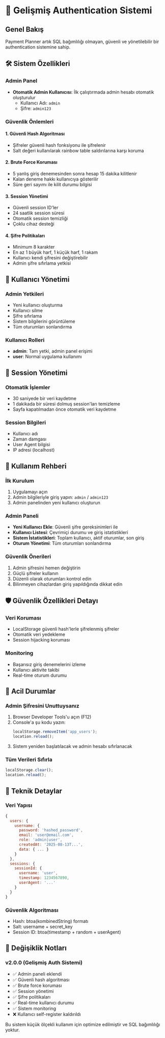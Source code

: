 # 🔐 Gelişmiş Authentication Sistemi

## Genel Bakış
Payment Planner artık SQL bağımlılığı olmayan, güvenli ve yönetilebilir bir authentication sistemine sahip.

## 🛠️ Sistem Özellikleri

### Admin Panel
- **Otomatik Admin Kullanıcısı**: İlk çalıştırmada admin hesabı otomatik oluşturulur
  - Kullanıcı Adı: `admin`
  - Şifre: `admin123`
  
### Güvenlik Önlemleri

#### 1. Güvenli Hash Algoritması
- Şifreler güvenli hash fonksiyonu ile şifrelenir
- Salt değeri kullanılarak rainbow table saldırılarına karşı koruma

#### 2. Brute Force Koruması
- 5 yanlış giriş denemesinden sonra hesap 15 dakika kilitlenir
- Kalan deneme hakkı kullanıcıya gösterilir
- Süre geri sayımı ile kilit durumu bilgisi

#### 3. Session Yönetimi
- Güvenli session ID'ler
- 24 saatlik session süresi
- Otomatik session temizliği
- Çoklu cihaz desteği

#### 4. Şifre Politikaları
- Minimum 8 karakter
- En az 1 büyük harf, 1 küçük harf, 1 rakam
- Kullanıcı kendi şifresini değiştirebilir
- Admin şifre sıfırlama yetkisi

## 👥 Kullanıcı Yönetimi

### Admin Yetkileri
- Yeni kullanıcı oluşturma
- Kullanıcı silme
- Şifre sıfırlama
- Sistem bilgilerini görüntüleme
- Tüm oturumları sonlandırma

### Kullanıcı Rolleri
- **admin**: Tam yetki, admin panel erişimi
- **user**: Normal uygulama kullanımı

## 🔄 Session Yönetimi

### Otomatik İşlemler
- 30 saniyede bir veri kaydetme
- 1 dakikada bir süresi dolmuş session'ları temizleme
- Sayfa kapatılmadan önce otomatik veri kaydetme

### Session Bilgileri
- Kullanıcı adı
- Zaman damgası
- User Agent bilgisi
- IP adresi (localhost)

## 🎯 Kullanım Rehberi

### İlk Kurulum
1. Uygulamayı açın
2. Admin bilgileriyle giriş yapın: `admin` / `admin123`
3. Admin panelinden yeni kullanıcı oluşturun

### Admin Paneli
- **Yeni Kullanıcı Ekle**: Güvenli şifre gereksinimleri ile
- **Kullanıcı Listesi**: Çevrimiçi durumu ve giriş istatistikleri
- **Sistem İstatistikleri**: Toplam kullanıcı, aktif oturumlar, son giriş
- **Oturum Yönetimi**: Tüm oturumları sonlandırma

### Güvenlik Önerileri
1. Admin şifresini hemen değiştirin
2. Güçlü şifreler kullanın
3. Düzenli olarak oturumları kontrol edin
4. Bilinmeyen cihazlardan giriş yapıldığında dikkat edin

## 🛡️ Güvenlik Özellikleri Detayı

### Veri Koruması
- LocalStorage güvenli hash'lerle şifrelenmiş şifreler
- Otomatik veri yedekleme
- Session hijacking koruması

### Monitoring
- Başarısız giriş denemelerini izleme
- Kullanıcı aktivite takibi
- Real-time oturum durumu

## 🚨 Acil Durumlar

### Admin Şifresini Unuttuysanız
1. Browser Developer Tools'u açın (F12)
2. Console'a şu kodu yazın:
   ```javascript
   localStorage.removeItem('app_users');
   location.reload();
   ```
3. Sistem yeniden başlatılacak ve admin hesabı sıfırlanacak

### Tüm Verileri Sıfırla
```javascript
localStorage.clear();
location.reload();
```

## 🔧 Teknik Detaylar

### Veri Yapısı
```javascript
{
  users: {
    username: {
      password: 'hashed_password',
      email: 'user@email.com',
      role: 'admin|user',
      createdAt: '2025-08-13T...',
      data: { ... }
    }
  },
  sessions: {
    sessionId: {
      username: 'user',
      timestamp: 1234567890,
      userAgent: '...'
    }
  }
}
```

### Güvenlik Algoritması
- Hash: btoa(kombinedString) formatı
- Salt: username + secret_key
- Session ID: btoa(timestamp + random + userAgent)

## 📝 Değişiklik Notları

### v2.0.0 (Gelişmiş Auth Sistemi)
- ✅ Admin paneli eklendi
- ✅ Güvenli hash algoritması
- ✅ Brute force koruması
- ✅ Session yönetimi
- ✅ Şifre politikaları
- ✅ Real-time kullanıcı durumu
- ✅ Sistem monitoring
- ❌ Kullanıcı self-register kaldırıldı

Bu sistem küçük ölçekli kullanım için optimize edilmiştir ve SQL bağımlılığı yoktur.
